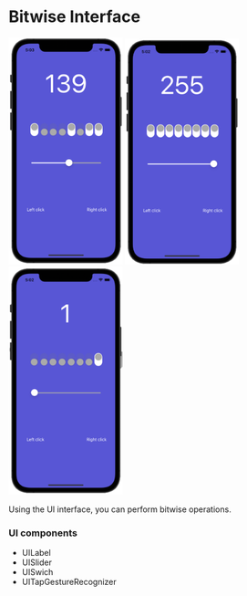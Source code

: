 # Bitwise Interface

<img src="https://github.com/lgreydev/BitwiseInterface/blob/master/Screenshot/simulator_001.png" width="200">
<img src="https://github.com/lgreydev/BitwiseInterface/blob/master/Screenshot/simulator_002.png" width="200">
<img src="https://github.com/lgreydev/BitwiseInterface/blob/master/Screenshot/simulator_003.png" width="200">

Using the UI interface, you can perform bitwise operations. 


### UI components

- UILabel
- UISlider
- UISwich
- UITapGestureRecognizer



